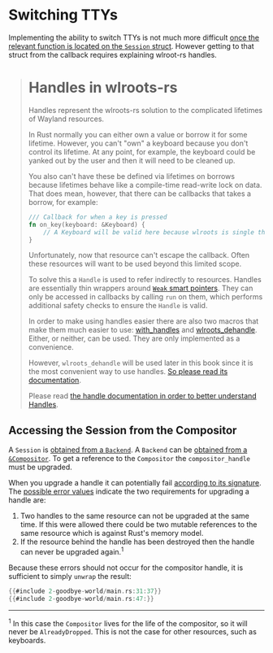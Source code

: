 # Switching TTYs
Implementing the ability to switch TTYs is not much more difficult [once the
relevant function is located on the `Session`
struct](http://way-cooler.org/docs/wlroots/backend/struct.Session.html#method.change_vt).
However getting to that struct from the callback requires explaining wlroot-rs
handles.

> # Handles in wlroots-rs
> Handles represent the wlroots-rs solution to the complicated lifetimes of
> Wayland resources.
>
> In Rust normally you can either own a value or borrow it for some lifetime.
> However, you can't
> "own" a keyboard because you don't control its lifetime. At any point, for
> example, the keyboard
> could be yanked out by the user and then it will need to be cleaned up.
>
> You also can't have these be defined via lifetimes on borrows because
> lifetimes behave like a  compile-time read-write lock on data. That does mean,
> however, that there can be callbacks that takes a borrow, for example:
> ```rust
> /// Callback for when a key is pressed
> fn on_key(keyboard: &Keyboard) {
>     // A Keyboard will be valid here because wlroots is single threaded.
> }
> ```
>
> Unfortunately, now that resource can't escape the callback. Often these
> resources will want to be used beyond this limited scope.
>
> To solve this a `Handle` is used to refer indirectly to resources. Handles are
> essentially thin wrappers around
> [`Weak` smart pointers](https://doc.rust-lang.org/std/rc/struct.Weak.html).
> They can only be accessed in
> callbacks by calling `run` on them, which performs additional safety checks to
> ensure the `Handle` is valid.
>
> In order to make using handles easier there are also two macros that make
> them much easier to use:
> [with_handles](http://way-cooler.org/docs/wlroots/macro.with_handles.html)
> and [wlroots_dehandle](http://way-cooler.org/docs/wlroots_dehandle/macro.wlroots_dehandle.html).
> Either, or neither, can be used. They are only implemented as a convenience.
>
> However, `wlroots_dehandle` will be used later in this book since it is the
> most convenient way to use handles. [So please read its
> documentation](http://way-cooler.org/docs/wlroots_dehandle/macro.wlroots_dehandle.html).
>
> Please read [the handle documentation in order to better understand
> Handles](http://way-cooler.org/docs/wlroots/utils/struct.Handle.html).

## Accessing the Session from the Compositor

A `Session` is [obtained from a
`Backend`](http://way-cooler.org/docs/wlroots/backend/enum.Backend.html#method.get_session).
A `Backend` can be [obtained from a
`&Compositor`](http://way-cooler.org/docs/wlroots/compositor/struct.Compositor.html#method.backend).
To get a reference to the `Compositor` the `compositor_handle` must be upgraded.

When you upgrade a handle it can potentially fail [according to its
signature](http://way-cooler.org/docs/wlroots/utils/struct.Handle.html#method.run).
The [possible error
values](http://way-cooler.org/docs/wlroots/utils/enum.HandleErr.html) indicate
the two requirements for upgrading a handle are:

1. Two handles to the same resource can not be upgraded at the same time. If
   this were allowed there could be two mutable references to the same resource
   which is against Rust's memory model.
2. If the resource behind the handle has been destroyed then the handle can
   never be upgraded again.<sup>1</sup>


Because these errors should not occur for the compositor handle, it is
sufficient to simply `unwrap` the result:

```rust
{{#include 2-goodbye-world/main.rs:31:37}}
{{#include 2-goodbye-world/main.rs:47:}}
```

---
<sup>1</sup> In this case the `Compositor` lives for the life of the compositor,
so it will never be `AlreadyDropped`. This is not the case for other resources,
such as keyboards.
